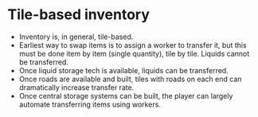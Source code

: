 # Tile-based inventory
- Inventory is, in general, tile-based.
- Earliest way to swap items is to assign a worker to transfer it, but this must be done item by item (single quantity), tile by tile. Liquids cannot be transferred.
- Once liquid storage tech is available, liquids can be transferred.
- Once roads are available and built, tiles with roads on each end can dramatically increase transfer rate. 
- Once central storage systems can be built, the player can largely automate transferring items using workers.

